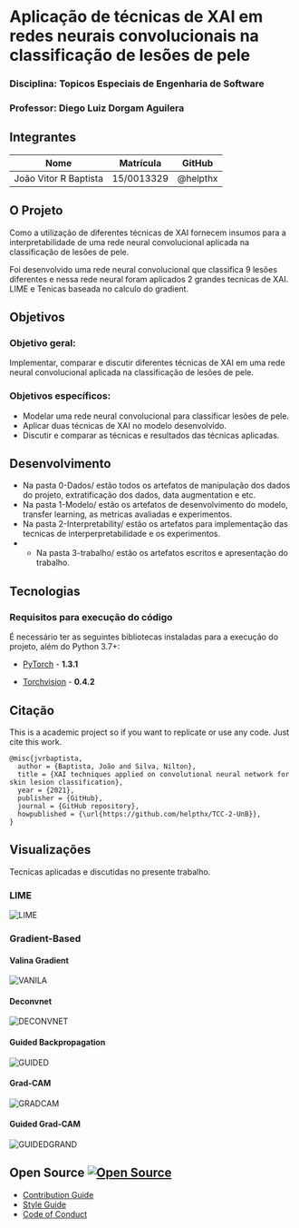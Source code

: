 # Aplicação de técnicas de XAI em redes neurais convolucionais na classificação de lesões de pele 
### Disciplina: Topicos Especiais de Engenharia de Software 
### Professor: Diego Luiz Dorgam Aguilera  

## Integrantes

| Nome               | Matrícula  | GitHub             |
|--------------------|------------|--------------------|
| João Vitor R Baptista     | 15/0013329 | @helpthx         |

## O Projeto

Como a utilização de diferentes técnicas de XAI fornecem insumos para a interpretabilidade de uma rede neural convolucional aplicada na classificação de lesões de pele.

Foi desenvolvido uma rede neural convolucional que classifica 9 lesões diferentes e nessa rede neural foram aplicados 2 grandes tecnicas de XAI. LIME e Tenicas baseada no calculo do gradient.

## Objetivos

### Objetivo geral:
Implementar, comparar e discutir diferentes técnicas de XAI em uma rede neural convolucional aplicada na classificação de lesões de pele.

### Objetivos específicos:
* Modelar uma rede neural convolucional para classificar lesões de pele. 
* Aplicar duas técnicas de XAI no modelo desenvolvido. 
* Discutir e comparar as técnicas e resultados das técnicas aplicadas.

## Desenvolvimento

* Na pasta 0-Dados/ estão todos os artefatos de manipulação dos dados do projeto, extratificação dos dados, data augmentation e etc.
* Na pasta 1-Modelo/ estão os artefatos de desenvolvimento do modelo, transfer learning, as metricas avaliadas e experimentos.
* Na pasta 2-Interpretability/ estão os artefatos para implementação das tecnicas de interperpretabilidade e os experimentos.
* * Na pasta 3-trabalho/ estão os artefatos escritos e apresentação do trabalho.

## Tecnologias
### Requisitos para execução do código

É necessário ter as seguintes bibliotecas instaladas para a execução do projeto, além do Python 3.7+:

* [PyTorch](https://pytorch.org/) - **1.3.1**

* [Torchvision](https://pytorch.org/) - **0.4.2**

## Citação 
This is a academic project so if you want to replicate or use any code. Just cite this work.

```
@misc{jvrbaptista,
  author = {Baptista, João and Silva, Nilton},
  title = {XAI techniques applied on convolutional neural network for skin lesion classification},
  year = {2021},
  publisher = {GitHub},
  journal = {GitHub repository},
  howpublished = {\url{https://github.com/helpthx/TCC-2-UnB}},
}
```

## Visualizações 
Tecnicas aplicadas e discutidas no presente trabalho.
### LIME
![LIME](./img/LIME.png)

### Gradient-Based
#### Valina Gradient
![VANILA](./img/VANILA.png)

#### Deconvnet
![DECONVNET](./img/DECONVNET.png)

#### Guided Backpropagation
![GUIDED](./img/GUIDED.png)

#### Grad-CAM
![GRADCAM](./img/GRADCAM.png)

#### Guided Grad-CAM
![GUIDEDGRAND](./img/GUIDEDGRAND.png)
## Open Source [![Open Source ](https://badges.frapsoft.com/os/v1/open-source.png?v=103)](https://github.com/ellerbrock/open-source-badges/)

- [Contribution Guide](./contributing.md)
- [Style Guide](./STYLE_GUIDE.md)
- [Code of Conduct](./CODE_OF_CONDUCT.md/)


